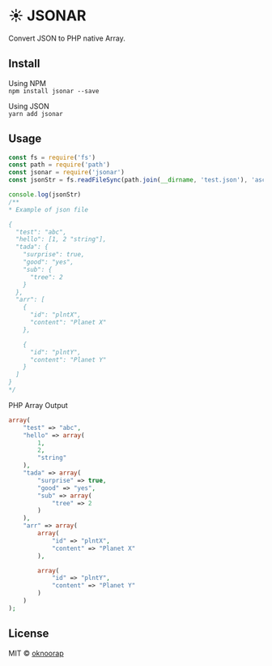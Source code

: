 # :sunny: JSONAR
Convert JSON to PHP native Array.

## Install
Using NPM  
`npm install jsonar --save`

Using JSON  
`yarn add jsonar`

## Usage
```javascript
const fs = require('fs')
const path = require('path')
const jsonar = require('jsonar')
const jsonStr = fs.readFileSync(path.join(__dirname, 'test.json'), 'ascii')

console.log(jsonStr)
/**
* Example of json file

{
  "test": "abc",
  "hello": [1, 2 "string"],
  "tada": {
    "surprise": true,
    "good": "yes",
    "sub": {
      "tree": 2
    }
  },
  "arr": [
    {
      "id": "plntX",
	  "content": "Planet X"
    },

    {
      "id": "plntY",
	  "content": "Planet Y"
    }
  ]
}
*/
```

PHP Array Output  
```php
array(
	"test" => "abc",
	"hello" => array(
		1,
		2,
		"string"
	),
	"tada" => array(
		"surprise" => true,
		"good" => "yes",
		"sub" => array(
			"tree" => 2
		)
	),
	"arr" => array(
		array(
			"id" => "plntX",
			"content" => "Planet X"
		),

		array(
			"id" => "plntY",
			"content" => "Planet Y"
		)
	)
);

```

## License
MIT © [oknoorap](https://github.com/oknoorap)
